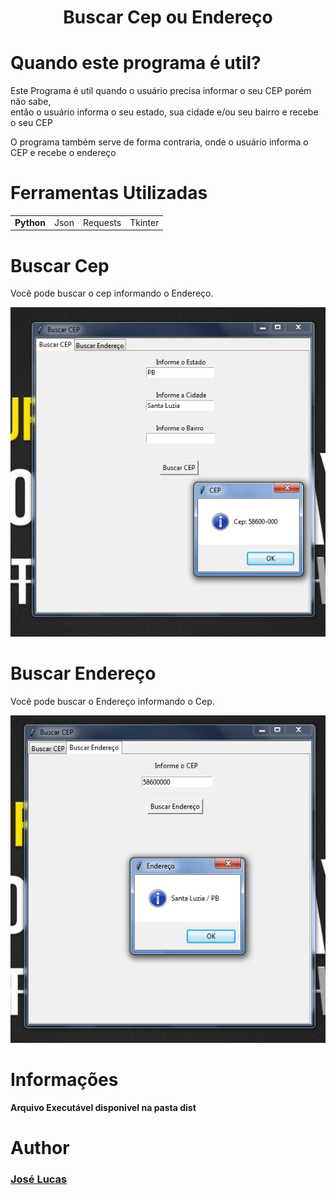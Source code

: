 <h1 align='center'>Buscar Cep ou Endereço</h1>

# Quando este programa é util?
<p>Este Programa é util quando o usuário precisa informar o seu CEP porém não sabe,<br> então o usuário informa o seu estado, sua cidade e/ou seu bairro e recebe o seu CEP</p>
<p>O programa também serve de forma contraria, onde o usuário informa o CEP e recebe o endereço</p>

# Ferramentas Utilizadas
<table>
  <tr>
    <td><b>Python</b></td>
    <td>Json</td>
    <td>Requests</td>
    <td>Tkinter</td>
  </tr>
</table>

# Buscar Cep
<p>Você pode buscar o cep informando o Endereço.</p>
<img src='imagem1.png' />

# Buscar Endereço
<p>Você pode buscar o Endereço informando o Cep.</p>
<img src='imagem2.png' />

# Informações
<p><b>Arquivo Executável disponivel na pasta dist<b></p>

# Author
<h3><a href='https://www.instagram.com/jlucasgf/?hl=pt-br'>José Lucas</a></h3>
